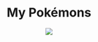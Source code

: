 <h1 align="center">My Pokémons</h1>
<p align="center">
  <a href="https://skillicons.dev">
    <img src="https://skillicons.dev/icons?i=vscode,html,css,python,javascript,tensorflow" /> 
  </a>
</p>
